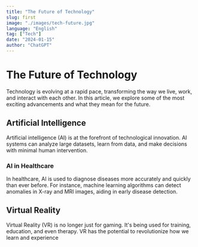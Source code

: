 ```yaml
---
title: "The Future of Technology"
slug: first
image: "./images/tech-future.jpg"
language: "English"
tag: ["Tech"]
date: "2024-01-15"
author: "ChatGPT"
---
```


# The Future of Technology


Technology is evolving at a rapid pace, transforming the way we live, work, and interact with each other. In this article, we explore some of the most exciting advancements and what they mean for the future.

## Artificial Intelligence

Artificial intelligence (AI) is at the forefront of technological innovation. AI systems can analyze large datasets, learn from data, and make decisions with minimal human intervention.

### AI in Healthcare

In healthcare, AI is used to diagnose diseases more accurately and quickly than ever before. For instance, machine learning algorithms can detect anomalies in X-ray and MRI images, aiding in early disease detection.

## Virtual Reality

Virtual Reality (VR) is no longer just for gaming. It's being used for training, education, and even therapy. VR has the potential to revolutionize how we learn and experience

